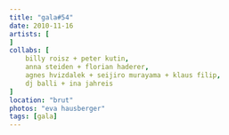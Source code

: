 ```yaml
---
title: "gala#54"
date: 2010-11-16
artists: [
]
collabs: [
    billy roisz + peter kutin,
    anna steiden + florian haderer, 
    agnes hvizdalek + seijiro murayama + klaus filip,
    dj balli + ina jahreis
]
location: "brut"
photos: "eva hausberger"
tags: [gala]
---
```

